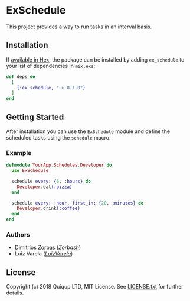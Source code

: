 # ExSchedule

This project provides a way to run tasks in an interval basis.

## Installation

If [available in Hex](https://hex.pm/docs/publish), the package can be installed
by adding `ex_schedule` to your list of dependencies in `mix.exs`:

```elixir
def deps do
  [
    {:ex_schedule, "~> 0.1.0"}
  ]
end
```

## Getting Started

After installation you can use the `ExSchedule` module and define the scheduled tasks using the `schedule` macro.

### Example

```elixir
defmodule YourApp.Schedules.Developer do
  use ExSchedule

  schedule every: {6, :hours} do
    Developer.eat(:pizza)
  end

  schedule every: :hour, first_in: {20, :minutes} do
    Developer.drink(:coffee)
  end
end
```

### Authors

- Dimitrios Zorbas (*[Zorbash](https://github.com/Zorbash)*)
- Luiz Varela (*[LuizVarela](https://github.com/Luizvarela)*)

## License

Copyright (c) 2018 Quiqup LTD, MIT License.
See [LICENSE.txt](https://github.com/QuiqUpLTD/ex_schedule/blob/master/LICENSE.txt) for further details.
